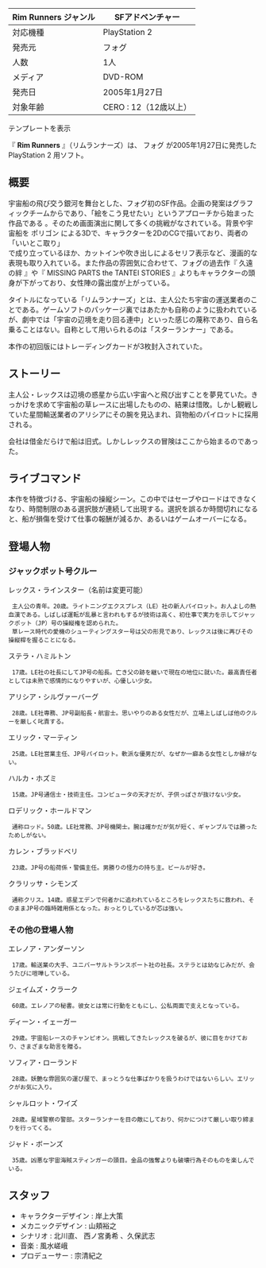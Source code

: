 Rim Runners  ジャンル  |  SFアドベンチャー   
---|---  
対応機種  |  PlayStation 2   
発売元  |  フォグ   
人数  |  1人   
メディア  |  DVD-ROM   
発売日  |  2005年1月27日   
対象年齢  |  CERO  : 12（12歳以上）   
テンプレートを表示  
  
『 **Rim Runners** 』（リムランナーズ）は、  フォグ  が2005年1月27日に発売した  PlayStation 2  用ソフト。

##  概要  

宇宙船の飛び交う銀河を舞台とした、フォグ初のSF作品。企画の発案はグラフィックチームからであり、「絵をこう見せたい」というアプローチから始まった作品である
  。そのため画面演出に関して多くの挑戦がなされている。背景や宇宙船を  ポリゴン
による3Dで、キャラクターを2DのCGで描いており、両者の「いいとこ取り」  
で成り立っているほか、カットインや吹き出しによるセリフ表示など、漫画的な表現も取り入れている。また作品の雰囲気に合わせて、フォグの過去作『  久遠の絆
』や『  MISSING PARTS the TANTEI STORIES  』よりもキャラクターの頭身が下がっており、女性陣の露出度が上がっている。

タイトルになっている「リムランナーズ」とは、主人公たち宇宙の運送業者のことである。ゲームソフトのパッケージ裏ではあたかも自称のように扱われているが、劇中では「宇宙の辺境を走り回る連中」といった感じの蔑称であり、自ら名乗ることはない。自称として用いられるのは「スターランナー」である。

本作の初回版にはトレーディングカードが3枚封入されていた。

##  ストーリー  

主人公・レックスは辺境の惑星から広い宇宙へと飛び出すことを夢見ていた。きっかけを求めて宇宙船の草レースに出場したものの、結果は惜敗。しかし観戦していた星間輸送業者のアリシアにその腕を見込まれ、貨物船のパイロットに採用される。

会社は借金だらけで船は旧式。しかしレックスの冒険はここから始まるのであった。

##  ライブコマンド  

本作を特徴づける、宇宙船の操縦シーン。この中ではセーブやロードはできなくなり、時間制限のある選択肢が連続して出現する。選択を誤るか時間切れになると、船が損傷を受けて仕事の報酬が減るか、あるいはゲームオーバーになる。

##  登場人物  

###  ジャックポット号クルー  

レックス・ラインスター（名前は変更可能）

     主人公の青年。20歳。ライトニングエクスプレス（LE）社の新人パイロット。お人よしの熱血漢である。しばしば運転が乱暴と言われもするが技術は高く、初仕事で実力を示してジャックポット（JP）号の操縦権を認められた。 
     草レース時代の愛機のシューティングスター号は父の形見であり、レックスは後に再びその操縦桿を握ることになる。 
ステラ・ハミルトン

     17歳。LE社の社長にしてJP号の船長。亡き父の跡を継いで現在の地位に就いた。最高責任者としては未熟で感情的になりやすいが、心優しい少女。 
アリシア・シルヴァーバーグ

     28歳。LE社専務、JP号副船長・航宙士。思いやりのある女性だが、立場上しばしば他のクルーを厳しく叱責する。 
エリック・マーティン

     25歳。LE社営業主任、JP号パイロット。軟派な優男だが、なぜか一癖ある女性としか縁がない。 
ハルカ・ホズミ

     15歳。JP号通信士・技術主任。コンピュータの天才だが、子供っぽさが抜けない少女。 
ロデリック・ホールドマン

     通称ロッド。50歳。LE社常務、JP号機関士。腕は確かだが気が短く、ギャンブルでは勝ったためしがない。 
カレン・ブラッドベリ

     23歳。JP号の船荷係・警備主任。男勝りの怪力の持ち主。ビールが好き。 
クラリッサ・シモンズ

     通称クリス。14歳。惑星エデンで何者かに追われているところをレックスたちに救われ、そのままJP号の臨時雑用係となった。おっとりしているが芯は強い。 

###  その他の登場人物  

エレノア・アンダーソン

     17歳。輸送業の大手、ユニバーサルトランスポート社の社長。ステラとは幼なじみだが、会うたびに喧嘩している。 
ジェイムズ・クラーク

     60歳。エレノアの秘書。彼女とは常に行動をともにし、公私両面で支えとなっている。 
ディーン・イェーガー

     29歳。宇宙船レースのチャンピオン。挑戦してきたレックスを破るが、彼に目をかけており、さまざまな助言を贈る。 
ソフィア・ローランド

     28歳。妖艶な雰囲気の運び屋で、まっとうな仕事ばかりを扱うわけではないらしい。エリックがお気に入り。 
シャルロット・ワイズ

     28歳。星域警察の警部。スターランナーを目の敵にしており、何かにつけて厳しい取り締まりを行ってくる。 
ジャド・ボーンズ

     35歳。凶悪な宇宙海賊スティンガーの頭目。金品の強奪よりも破壊行為そのものを楽しんでいる。 

##  スタッフ  

  * キャラクターデザイン :  岸上大策 
  * メカニックデザイン : 山頬裕之 
  * シナリオ : 北川直、  西ノ宮勇希  、久保武志 
  * 音楽 :  風水嵯峨 
  * プロデューサー :  宗清紀之 

